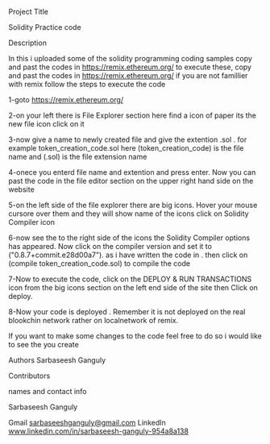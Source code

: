 Project Title

Solidity Practice code

Description

In this i uploaded some of the solidity programming coding samples copy and past the codes in https://remix.ethereum.org/ 
to execute these, copy and past the codes in https://remix.ethereum.org/ 
if you are not famillier with remix follow the steps to execute the code

1-goto https://remix.ethereum.org/

2-on your left there is File Explorer section here find a icon of paper its the new file icon click on it

3-now give a name to newly created file and give the extention .sol . for example token_creation_code.sol here (token_creation_code) is the file name and (.sol) is the file extension name

4-onece you enterd file name and extention and press enter. Now you can past the code in the file editor section on the upper right hand side on the website

5-on the left side of the file explorer there are big icons. Hover your mouse cursore over them and they will show name of the icons click on Solidity Compiler icon

6-now see the to the right side of the icons the Solidity Compiler options has appeared. Now click on the compiler version and set it to ("0.8.7+commit.e28d00a7"). as i have written the code in . then click on (compile token_creation_code.sol) to compile the code

7-Now to execute the code, click on the DEPLOY & RUN TRANSACTIONS icon from the big icons section on the left end side of the site then Click on deploy.

8-Now your code is deployed . Remember it is not deployed on the real blookchin network rather on localnetwork of remix.

If you want to make some changes to the code feel free to do so i would like to see the you create

Authors
Sarbaseesh Ganguly

Contributors 

names and contact info

Sarbaseesh Ganguly

Gmail sarbaseeshganguly@gmail.com LinkedIn www.linkedin.com/in/sarbaseesh-ganguly-954a8a138

